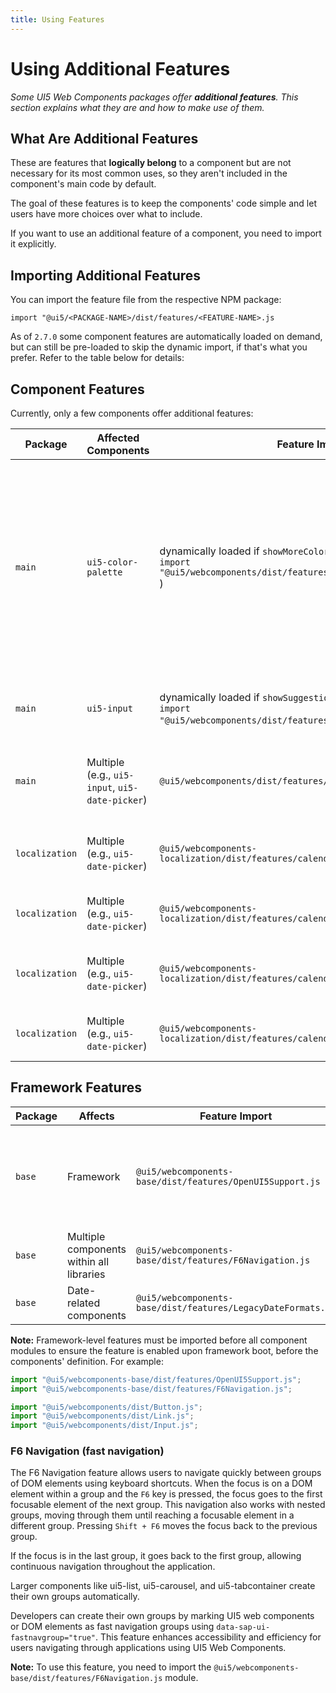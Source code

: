 ```yaml
---
title: Using Features
---
```


# Using Additional Features

*Some UI5 Web Components packages offer **additional features**. This section explains what they are and how to make use of them.*

## What Are Additional Features

These are features that **logically belong** to a component but are not necessary for its most common uses, so they aren't included in the component's main code by default.

The goal of these features is to keep the components' code simple and let users have more choices over what to include.

If you want to use an additional feature of a component, you need to import it explicitly.

## Importing Additional Features

You can import the feature file from the respective NPM package:

`import "@ui5/<PACKAGE-NAME>/dist/features/<FEATURE-NAME>.js`

As of `2.7.0` some component features are automatically loaded on demand, but can still be pre-loaded to skip the dynamic import, if that's what you prefer. Refer to the table below for details:

## Component Features

Currently, only a few components offer additional features:

| Package        | Affected Components                                | Feature Import                                                       | Description                                                                                             |
|----------------|---------------------------------------------------|----------------------------------------------------------------------|---------------------------------------------------------------------------------------------------------|
| `main`         | `ui5-color-palette`                               | dynamically loaded if `showMoreColors` is set to `true` (to pre-load: `import "@ui5/webcomponents/dist/features/ColorPaletteMoreColors.js"` )        | Adds support for a "more colors" dialog in the color palette component allowing users to choose specific colors not present in the predefined range.                                   |
| `main`         | `ui5-input`                                       | dynamically loaded if `showSuggestions` is set to `true`(to pre-load: `import "@ui5/webcomponents/dist/features/InputSuggestions.js"` )              | Adds support for input suggestions while typing                                                                  |
| `main`         | Multiple (e.g., `ui5-input`, `ui5-date-picker`)   | `@ui5/webcomponents/dist/features/InputElementsFormSupport.js`       | Adds support for the use of input components within forms                                                          |
| `localization` | Multiple (e.g., `ui5-date-picker`)                | `@ui5/webcomponents-localization/dist/features/calendar/Buddhist.js` | Adds support for the Buddhist calendars                                                                   |
| `localization` | Multiple (e.g., `ui5-date-picker`)                | `@ui5/webcomponents-localization/dist/features/calendar/Islamic.js`  | Adds support for the Islamic calendars                                                                    |
| `localization` | Multiple (e.g., `ui5-date-picker`)                | `@ui5/webcomponents-localization/dist/features/calendar/Japanese.js` | Adds support for the Japanese calendars                                                                   |
| `localization` | Multiple (e.g., `ui5-date-picker`)                | `@ui5/webcomponents-localization/dist/features/calendar/Persian.js`  | Adds support for the Persian calendars                                                                    |

## Framework Features

| Package        | Affects                                           | Feature Import                                                       | Description                                                                                             |
|----------------|---------------------------------------------------|----------------------------------------------------------------------|---------------------------------------------------------------------------------------------------------|
| `base`         | Framework                                         | `@ui5/webcomponents-base/dist/features/OpenUI5Support.js`            | Enables integration with the OpenUI5 framework, facilitating synchronization and resource re-use       |
| `base`         | Multiple components within all libraries          | `@ui5/webcomponents-base/dist/features/F6Navigation.js`              | Adds support for F6 fast groups navigation                                                              |
| `base`         | Date-related components                           | `@ui5/webcomponents-base/dist/features/LegacyDateFormats.js`         | Adds support for legacy date formats                                                                |

**Note:** Framework-level features must be imported before all component modules to ensure the feature is enabled upon framework boot, before the components' definition. For example:

```js
import "@ui5/webcomponents-base/dist/features/OpenUI5Support.js";
import "@ui5/webcomponents-base/dist/features/F6Navigation.js";

import "@ui5/webcomponents/dist/Button.js";
import "@ui5/webcomponents/dist/Link.js";
import "@ui5/webcomponents/dist/Input.js";
```


### F6 Navigation (fast navigation)

The F6 Navigation feature allows users to navigate quickly between groups of DOM elements using keyboard shortcuts. When the focus is on a DOM element within a group and the `F6` key is pressed, the focus goes to the first focusable element of the next group. This navigation also works with nested groups, moving through them until reaching a focusable element in a different group. Pressing `Shift + F6` moves the focus back to the previous group.

If the focus is in the last group, it goes back to the first group, allowing continuous navigation throughout the application.

Larger components like ui5-list, ui5-carousel, and ui5-tabcontainer create their own groups automatically.

Developers can create their own groups by marking UI5 web components or DOM elements as fast navigation groups using `data-sap-ui-fastnavgroup="true"`. This feature enhances accessibility and efficiency for users navigating through applications using UI5 Web Components.

**Note:** To use this feature, you need to import the `@ui5/webcomponents-base/dist/features/F6Navigation.js` module.